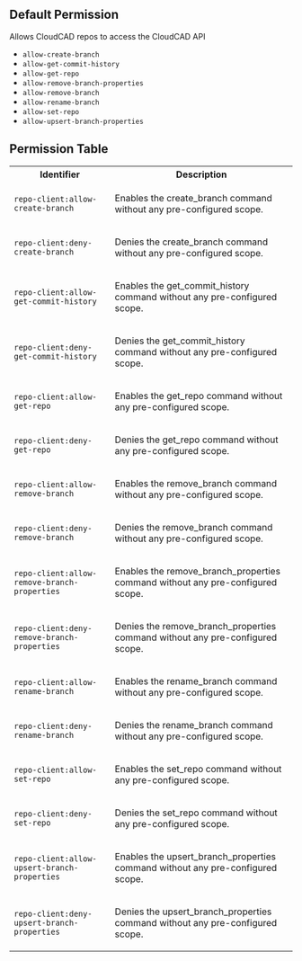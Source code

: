 ## Default Permission

Allows CloudCAD repos to access the CloudCAD API

- `allow-create-branch`
- `allow-get-commit-history`
- `allow-get-repo`
- `allow-remove-branch-properties`
- `allow-remove-branch`
- `allow-rename-branch`
- `allow-set-repo`
- `allow-upsert-branch-properties`

## Permission Table 

<table>
<tr>
<th>Identifier</th>
<th>Description</th>
</tr>


<tr>
<td>

`repo-client:allow-create-branch`

</td>
<td>

Enables the create_branch command without any pre-configured scope.

</td>
</tr>

<tr>
<td>

`repo-client:deny-create-branch`

</td>
<td>

Denies the create_branch command without any pre-configured scope.

</td>
</tr>

<tr>
<td>

`repo-client:allow-get-commit-history`

</td>
<td>

Enables the get_commit_history command without any pre-configured scope.

</td>
</tr>

<tr>
<td>

`repo-client:deny-get-commit-history`

</td>
<td>

Denies the get_commit_history command without any pre-configured scope.

</td>
</tr>

<tr>
<td>

`repo-client:allow-get-repo`

</td>
<td>

Enables the get_repo command without any pre-configured scope.

</td>
</tr>

<tr>
<td>

`repo-client:deny-get-repo`

</td>
<td>

Denies the get_repo command without any pre-configured scope.

</td>
</tr>

<tr>
<td>

`repo-client:allow-remove-branch`

</td>
<td>

Enables the remove_branch command without any pre-configured scope.

</td>
</tr>

<tr>
<td>

`repo-client:deny-remove-branch`

</td>
<td>

Denies the remove_branch command without any pre-configured scope.

</td>
</tr>

<tr>
<td>

`repo-client:allow-remove-branch-properties`

</td>
<td>

Enables the remove_branch_properties command without any pre-configured scope.

</td>
</tr>

<tr>
<td>

`repo-client:deny-remove-branch-properties`

</td>
<td>

Denies the remove_branch_properties command without any pre-configured scope.

</td>
</tr>

<tr>
<td>

`repo-client:allow-rename-branch`

</td>
<td>

Enables the rename_branch command without any pre-configured scope.

</td>
</tr>

<tr>
<td>

`repo-client:deny-rename-branch`

</td>
<td>

Denies the rename_branch command without any pre-configured scope.

</td>
</tr>

<tr>
<td>

`repo-client:allow-set-repo`

</td>
<td>

Enables the set_repo command without any pre-configured scope.

</td>
</tr>

<tr>
<td>

`repo-client:deny-set-repo`

</td>
<td>

Denies the set_repo command without any pre-configured scope.

</td>
</tr>

<tr>
<td>

`repo-client:allow-upsert-branch-properties`

</td>
<td>

Enables the upsert_branch_properties command without any pre-configured scope.

</td>
</tr>

<tr>
<td>

`repo-client:deny-upsert-branch-properties`

</td>
<td>

Denies the upsert_branch_properties command without any pre-configured scope.

</td>
</tr>
</table>
